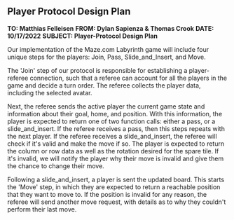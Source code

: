 ## Player Protocol Design Plan

**TO: Matthias Felleisen**
**FROM: Dylan Sapienza & Thomas Crook**
**DATE: 10/17/2022**
**SUBJECT: Player-Protocol Design Plan**

Our implementation of the Maze.com Labyrinth game will include four unique steps for the players: Join, Pass, Slide_and_Insert,
and Move. 

The 'Join' step of our protocol is responsible for establishing a player-referee connection, such that a referee can account for 
all the players in the game and decide a turn order. The referee collects the player data, including the selected avatar. 

Next, the referee sends the active player the current game state and information about their goal, home, and position. With this information,
the player is expected to return one of two function calls: either a pass, or a slide_and_insert. If the referee receives a pass,
then this steps repeats with the next player. If the referee receives a slide_and_insert, the referee will check if it's valid
and make the move if so. The player is expected to return the column or row data as well as the rotation desired for the 
spare tile. If it's invalid, we will notify the player why their move is invalid and give them the chance to change their move.

Following a slide_and_insert, a player is sent the updated board. This starts the 'Move' step, in which they are expected
to return a reachable position that they want to move to. If the position is invalid for any reason, the referee will send
another move request, with details as to why they couldn't perform their last move.
 


